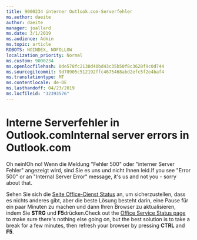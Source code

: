 ```yaml
---
title: 9000234 interner Outlook.com-Serverfehler
ms.author: daeite
author: daeite
manager: joallard
ms.date: 3/1/2019
ms.audience: Admin
ms.topic: article
ROBOTS: NOINDEX, NOFOLLOW
localization_priority: Normal
ms.custom: 9000234
ms.openlocfilehash: 0de578fc2138d40bd43c35b50f8c3628f9c0d744
ms.sourcegitcommit: 9d78905c512192ffc4675468abd2efc5f2e4baf4
ms.translationtype: MT
ms.contentlocale: de-DE
ms.lasthandoff: 04/23/2019
ms.locfileid: "32393576"
---
```

# <a name="internal-server-errors-in-outlookcom"></a><span data-ttu-id="c9a1d-102">Interne Serverfehler in Outlook.com</span><span class="sxs-lookup"><span data-stu-id="c9a1d-102">Internal server errors in Outlook.com</span></span>

<span data-ttu-id="c9a1d-103">Oh nein!</span><span class="sxs-lookup"><span data-stu-id="c9a1d-103">Oh no!</span></span> <span data-ttu-id="c9a1d-104">Wenn die Meldung "Fehler 500" oder "interner Server Fehler" angezeigt wird, sind Sie es uns und nicht Ihnen leid.</span><span class="sxs-lookup"><span data-stu-id="c9a1d-104">If you see "Error 500" or an "Internal Server Error" message, it's us and not you - sorry about that.</span></span>

<span data-ttu-id="c9a1d-105">Sehen Sie sich die [Seite Office-Dienst Status](https://portal.office.com/servicestatus) an, um sicherzustellen, dass es nichts anderes gibt, aber die beste Lösung besteht darin, eine Pause für ein paar Minuten zu machen und dann Ihren Browser zu aktualisieren, indem Sie **STRG** und **F5**drücken.</span><span class="sxs-lookup"><span data-stu-id="c9a1d-105">Check out the [Office Service Status page](https://portal.office.com/servicestatus) to make sure there's nothing else going on, but the best solution is to take a break for a few minutes, then refresh your browser by pressing **CTRL** and **F5**.</span></span>